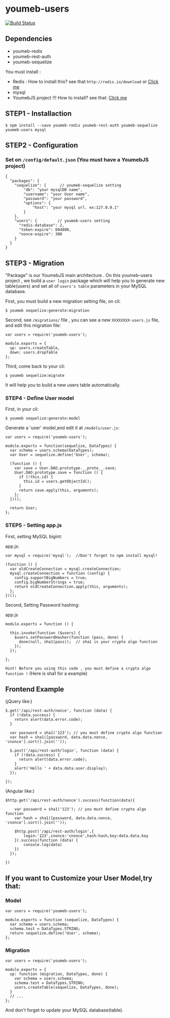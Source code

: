 youmeb-users
============

[![Build Status](https://travis-ci.org/YouMeb/youmeb-users.png?branch=master)](https://travis-ci.org/YouMeb/youmeb-users)

## Dependencies

* youmeb-redis
* youmeb-rest-auth
* youmeb-sequelize

You must install :

* Redis : How to install this? see that `http://redis.io/download` or  [Click me](http://redis.io/download)
* mysql
* YoumebJS project !!! How to install? see that: [Click me](https://github.com/YouMeb/youmeb.js/wiki/%E9%96%8B%E5%A7%8B%E4%BD%BF%E7%94%A8-YouMeb-!) 


## STEP1 - Installaction

    $ npm install --save youmeb-redis youmeb-rest-auth youmeb-sequelize youmeb-users mysql
    
## STEP2 - Configuration

### Set on `/config/default.json` (You must have a YoumebJS project)

    {
      "packages": {
        "sequelize": {      // youmeb-sequelize setting
            "db": "your mysqlDB name",
            "username": "your User name",
            "password": "your password",
            "options": {
                "host": "your mysql url. ex:127.0.0.1"
            }
        },   
        "users": {         // youmeb-users setting
          "redis-database": 2,
          "token-expire": 604800,
          "nonce-expire": 300
        }
      }  
    }

## STEP3 - Migration
"Package" is our YoumebJS main architecture . On this youmeb-users project , we build a `user login` package which will help you to generate new table(users) and set all of `users's table` parameters in your MySQL database. 

First, you must build a new migration setting file, on cli:

    $ youmeb sequelize:generate:migration

Second, see `/migrations/` file , you can see a new `XXXXXXXX-users.js` file, and edit this migration file:

    var users = require('youmeb-users');

    module.exports = {
      up: users.createTable,
      down: users.dropTable
    };

Third, come back to your cli:

    $ youmeb sequelize:migrate
    
It will help you to build a new users table automatically.

### STEP4 - Define User model

First, in your cli:

    $ youmeb sequelize:generate:model

Generate a 'user' model,and edit it at `/models/user.js`:

    var users = require('youmeb-users');

    module.exports = function(sequelize, DataTypes) {
      var schema = users.schema(DataTypes);
      var User = sequelize.define('User', schema);

      (function () {
        var save = User.DAO.prototype.__proto__.save;
        User.DAO.prototype.save = function () {
          if (!this.id) {
            this.id = users.getObjectId();
          }
          return save.apply(this, arguments);
        };
      })();

      return User;
    };

### STEP5 - Setting app.js 

First, setting MySQL bigint:

app.js:

    var mysql = require('mysql');  //Don't forget to npm install mysql!

    (function () {
      var oldCreateConnection = mysql.createConnection;
      mysql.createConnection = function (config) {
        config.supportBigNumbers = true;
        config.bigNumberStrings = true;
        return oldCreateConnection.apply(this, arguments);
      };
    })();

Second, Setting Password hashing:

app.js

    module.exports = function () {

      this.invoke(function ($users) {
        $users.setPasswordHasher(function (pass, done) {
          done(null, sha1(pass));  // sha1 is your crypto algo function
        });
      });

    };
    
`Hint! Before you using this code , you must define a crypto algo function !` (Here is sha1 for a example)






## Frontend Example

(jQuery like:)

    $.get('/api/rest-auth/nonce', function (data) {
      if (!data.success) {
        return alert(data.error.code);
      }
      
      var password = sha1('123'); // you must define crypto algo function
      var hash = sha1([password, data.data.nonce, 'cnonce'].sort().join(''));
      
      $.post('/api/rest-auth/login', function (data) {
        if (!data.success) {
          return alert(data.error.code);
        }
        alert('Hello ' + data.data.user.display);
      });
    
    });
    
(Angular like:)

    $http.get('/api/rest-auth/nonce').success(function(data){
        
        var password = sha1('123'); // you must define crypto algo function
        var hash = sha1([password, data.data.nonce, 'cnonce'].sort().join(''));
        
        $http.post('/api/rest-auth/login',{
            login:'123',cnonce:'cnonce',hash:hash,key:data.data.key    
        }).success(function (data) {
            console.log(data)
        })
      });
      
    })
    

## If you want to Customize your User Model,try that:

### Model

    var users = require('youmeb-users');

    module.exports = function (sequelize, DataTypes) {
      var schema = users.schema;
      schema.test = DataTypes.STRING;
      return sequelize.define('User', schema);
    };

### Migration

    var users = require('youmeb-users');

    module.exports = {
      up: function (migration, DataTypes, done) {
        var schema = users.schema;
        schema.test = DataTypes.STRING;
        users.createTable(sequelize, DataTypes, done);
      }
      // ...
    };
    
And don't forget to update your MySQL database(table).

